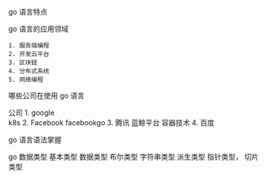 go 语言特点 

  go 语言的应用领域  

    1. 服务端编程  
    2. 开发云平台
    3. 区块链
    4. 分布式系统
    5. 网络编程  
哪些公司在使用 go 语言 

  公司 
    1. google  
       k8s 
    2. Facebook 
        facebookgo 
    3. 腾讯 
      蓝鲸平台
      容器技术
    4. 百度
      

go 语言语法掌握 

go 数据类型 
基本类型 
  数据类型 
  布尔类型 
  字符串类型
  派生类型 
    指针类型，
    切片类型


